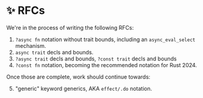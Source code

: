 # ✨ RFCs

We're in the process of writing the following RFCs:

1. `?async fn` notation without trait bounds, including an `async_eval_select` mechanism.
2. `async trait` decls and bounds.
3. `?async trait` decls and bounds, `?const trait` decls and bounds
4. `?const fn` notation, becoming the recommended notation for Rust 2024.

Once those are complete, work should continue towards:

5. "generic" keyword generics, AKA `effect/.do` notation.
